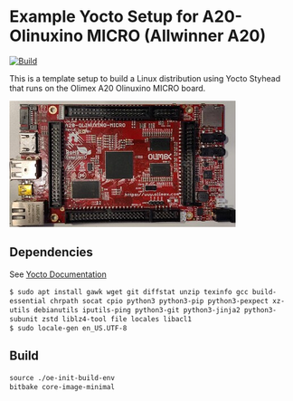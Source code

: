 # Example Yocto Setup for A20-Olinuxino MICRO (Allwinner A20)
[![Build](https://github.com/stgloorious/allwinner-yocto-dev/actions/workflows/build.yml/badge.svg)](https://github.com/stgloorious/allwinner-yocto-dev/actions/workflows/build.yml)

This is a template setup to build a Linux distribution using Yocto Styhead
that runs on the Olimex A20 Olinuxino MICRO board.

![Picture of A20 Olinuxino MICRO](docs/olinuxino.jpg)

## Dependencies
See [Yocto Documentation](https://docs.yoctoproject.org/ref-manual/system-requirements.html)
~~~
$ sudo apt install gawk wget git diffstat unzip texinfo gcc build-essential chrpath socat cpio python3 python3-pip python3-pexpect xz-utils debianutils iputils-ping python3-git python3-jinja2 python3-subunit zstd liblz4-tool file locales libacl1
$ sudo locale-gen en_US.UTF-8
~~~

## Build
~~~
source ./oe-init-build-env
bitbake core-image-minimal
~~~
